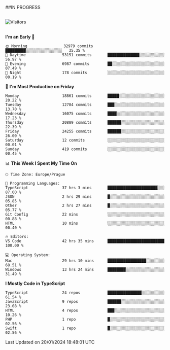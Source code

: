 ##IN PROGRESS
##
![Visitors](https://komarev.com/ghpvc/?username=petrbui&style=for-the-badge&label=Visitors+👀)



##
<!--
[![My GitHub stats](https://github-readme-stats.vercel.app/api?username=petrbui&theme=github_dark)](https://github.com/anuraghazra/github-readme-stats)

[![My wakatime stats](https://github-readme-stats.vercel.app/api/wakatime?username=petrbui&theme=github_dark)](https://github.com/anuraghazra/github-readme-stats)
-->
<!--START_SECTION:waka-->
**I'm an Early 🐤** 

```text
🌞 Morning                32979 commits       █████████░░░░░░░░░░░░░░░░   35.35 % 
🌆 Daytime                53151 commits       ██████████████░░░░░░░░░░░   56.97 % 
🌃 Evening                6987 commits        ██░░░░░░░░░░░░░░░░░░░░░░░   07.49 % 
🌙 Night                  178 commits         ░░░░░░░░░░░░░░░░░░░░░░░░░   00.19 % 
```
📅 **I'm Most Productive on Friday** 

```text
Monday                   18861 commits       █████░░░░░░░░░░░░░░░░░░░░   20.22 % 
Tuesday                  12784 commits       ███░░░░░░░░░░░░░░░░░░░░░░   13.70 % 
Wednesday                16075 commits       ████░░░░░░░░░░░░░░░░░░░░░   17.23 % 
Thursday                 20889 commits       ██████░░░░░░░░░░░░░░░░░░░   22.39 % 
Friday                   24255 commits       ██████░░░░░░░░░░░░░░░░░░░   26.00 % 
Saturday                 12 commits          ░░░░░░░░░░░░░░░░░░░░░░░░░   00.01 % 
Sunday                   419 commits         ░░░░░░░░░░░░░░░░░░░░░░░░░   00.45 % 
```


📊 **This Week I Spent My Time On** 

```text
🕑︎ Time Zone: Europe/Prague

💬 Programming Languages: 
TypeScript               37 hrs 3 mins       ██████████████████████░░░   87.00 % 
JSON                     2 hrs 29 mins       █░░░░░░░░░░░░░░░░░░░░░░░░   05.85 % 
Other                    2 hrs 27 mins       █░░░░░░░░░░░░░░░░░░░░░░░░   05.77 % 
Git Config               22 mins             ░░░░░░░░░░░░░░░░░░░░░░░░░   00.88 % 
HTML                     10 mins             ░░░░░░░░░░░░░░░░░░░░░░░░░   00.40 % 

🔥 Editors: 
VS Code                  42 hrs 35 mins      █████████████████████████   100.00 % 

💻 Operating System: 
Mac                      29 hrs 10 mins      █████████████████░░░░░░░░   68.51 % 
Windows                  13 hrs 24 mins      ████████░░░░░░░░░░░░░░░░░   31.49 % 
```

**I Mostly Code in TypeScript** 

```text
TypeScript               24 repos            ███████████████░░░░░░░░░░   61.54 % 
JavaScript               9 repos             ██████░░░░░░░░░░░░░░░░░░░   23.08 % 
HTML                     4 repos             ███░░░░░░░░░░░░░░░░░░░░░░   10.26 % 
PHP                      1 repo              █░░░░░░░░░░░░░░░░░░░░░░░░   02.56 % 
Swift                    1 repo              █░░░░░░░░░░░░░░░░░░░░░░░░   02.56 % 
```




 Last Updated on 20/01/2024 18:48:01 UTC
<!--END_SECTION:waka-->

